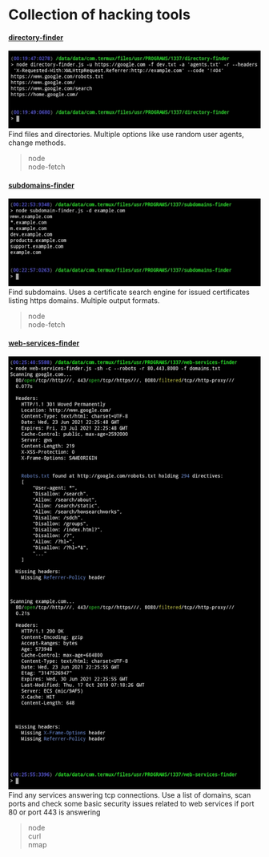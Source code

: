 # Collection of hacking tools

#### [directory-finder](https://github.com/StringManolo/1337/tree/master/directory-finder)
![directory-finder](https://github.com/StringManolo/1337/blob/master/resources/directory-finder.png)
Find files and directories. Multiple options like use random user agents, change methods.
> node  
> node-fetch 

#### [subdomains-finder](https://github.com/StringManolo/1337/tree/master/subdomains-finder)
![subdomains-finder](https://github.com/StringManolo/1337/blob/master/resources/subdomains-finder.png)
Find subdomains. Uses a certificate search engine for issued certificates listing https domains. Multiple output formats.
> node  
> node-fetch  

#### [web-services-finder](https://github.com/StringManolo/1337/tree/master/web-services-finder)
![web-services-finder](https://github.com/StringManolo/1337/blob/master/resources/web-services-finder.png)
Find any services answering tcp connections. Use a list of domains, scan ports and check some basic security issues related to web services if port 80 or port 443 is answering
> node  
> curl  
> nmap  
